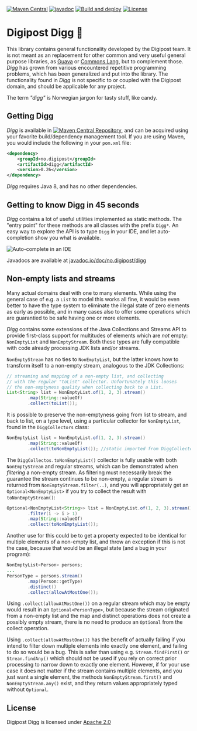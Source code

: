 [![Maven Central](https://maven-badges.herokuapp.com/maven-central/no.digipost/digg/badge.svg)](https://maven-badges.herokuapp.com/maven-central/no.digipost/digg)
[![javadoc](https://javadoc.io/badge2/no.digipost/digg/javadoc.svg?logo=java&color=yellow)](https://javadoc.io/doc/no.digipost/digg)
[![Build and deploy](https://github.com/digipost/digg/workflows/Build%20and%20deploy/badge.svg)](https://github.com/digipost/digg/actions)
[![License](https://img.shields.io/badge/license-Apache%202-blue)](https://github.com/digipost/digg/blob/main/LICENCE)


Digipost Digg 🍬
===============================

This library contains general functionality developed by the Digipost team. It
is not meant as an replacement for other common and very useful general purpose libraries, as [Guava](https://github.com/google/guava)
or [Commons Lang](https://commons.apache.org/proper/commons-lang/), but to complement those. _Digg_ has grown from various encountered repetitive programming problems, which has been generalized and put into the library. The functionality found in _Digg_ is not specific to or coupled with the Digipost domain, and should be applicable for any project.

The term _"digg"_ is Norwegian jargon for tasty stuff, like candy.



## Getting Digg

_Digg_ is available in [![Maven Central Repository](https://maven-badges.herokuapp.com/maven-central/no.digipost/digg/badge.svg?style=flat-square)](https://maven-badges.herokuapp.com/maven-central/no.digipost/digg), and can be acquired using your favorite build/dependency management tool. If you are using Maven, you would include the following in your `pom.xml` file:

```xml
<dependency>
    <groupId>no.digipost</groupId>
    <artifactId>digg</artifactId>
    <version>0.26</version>
</dependency>
```

_Digg_ requires Java 8, and has no other dependencies.





## Getting to know Digg in 45 seconds

_Digg_ contains a lot of useful utilities implemented as static methods. The "entry point" for these methods are all classes with the prefix `Digg*`. An easy way to explore the API is to type `Digg` in your IDE, and let auto-completion show you what is available.

![Auto-complete in an IDE](https://digipost.github.io/digg/img/digg-autocomplete.png?nocache=1)

Javadocs are available at [javadoc.io/doc/no.digipost/digg](https://www.javadoc.io/doc/no.digipost/digg)


## Non-empty lists and streams

Many actual domains deal with one to many elements. While using the general case of e.g. a `List` to model this works all fine, it would be even better to have the type system to eliminate the illegal state of zero elements as early as possible, and in many cases also to offer some operations which are guarantied to be safe having one or more elements.

_Digg_ contains some extensions of the Java Collections and Streams API to provide first-class support for multitudes of elements which are _not_ empty: `NonEmptyList` and `NonEmptyStream`. Both these types are fully compatible with code already processing JDK lists and/or streams.

`NonEmptyStream` has no ties to `NonEmptyList`, but the latter knows how to transform itself to a non-empty stream, analogous to the JDK Collections:

```java
// streaming and mapping of a non-empty list, and collecting
// with the regular "toList" collector. Unfortunately this looses
// the non-emptyness quality when collecting back to a List.
List<String> list = NonEmptyList.of(1, 2, 3).stream()
        .map(String::valueOf)
        .collect(toList());
```

It is possible to preserve the non-emptyness going from list to stream, and back to list, on a type level, using a particular collector for `NonEmptyList`, found in the `DiggCollectors` class:

```java
NonEmptyList list = NonEmptyList.of(1, 2, 3).stream()
        .map(String::valueOf)
        .collect(toNonEmptyList()); //static imported from DiggCollectors
```

The `DiggCollectos.toNonEmptyList()` collector is fully usable with both `NonEmptyStream` and regular streams, which can be demonstrated when _filtering_ a non-empty stream. As filtering must necessarily break the guarantee the stream continues to be non-empty, a regular stream is returned from `NonEmptyStream.filter(..)`, and you will appropriately get an `Optional<NonEmptyList>` if you try to collect the result with `toNonEmptyStream()`:

```java
Optional<NonEmptyList<String>> list = NonEmptyList.of(1, 2, 3).stream()
        .filter(i -> i > 1)
        .map(String::valueOf)
        .collect(toNonEmptyList());
```

Another use for this could be to get a property expected to be identical for multiple elements of a non-empty list, and throw an exception if this is not the case, because that would be an illegal state (and a bug in your program):

```java
NonEmptyList<Person> persons;
...
PersonType = persons.stream()
        .map(Person::getType)
        .distinct()
        .collect(allowAtMostOne());
```
Using `.collect(allowAtMostOne())` on a regular stream which may be empty would result in an `Optional<PersonType>`, but because the stream originated from a non-empty list and the map and distinct operations does not create a possibly empty stream, there is no need to produce an `Optional` from the collect operation.

Using `.collect(allowAtMostOne())` has the benefit of actually failing if you intend to filter down multiple elements into exactly one element, and failing to do so would be a bug. This is safer than using e.g. `Stream.findFirst()` or `Strean.findAny()` which should not be used if you rely on correct prior processing to narrow down to exactly one element. However, if for your use case it does not matter if the stream contains multiple elements, and you just want a single element, the methods `NonEmptyStream.first()` and `NonEmptyStream.any()` exist, and they return values appropriately typed without `Optional`.



## License

Digipost Digg is licensed under [Apache 2.0](http://www.apache.org/licenses/LICENSE-2.0.html)
